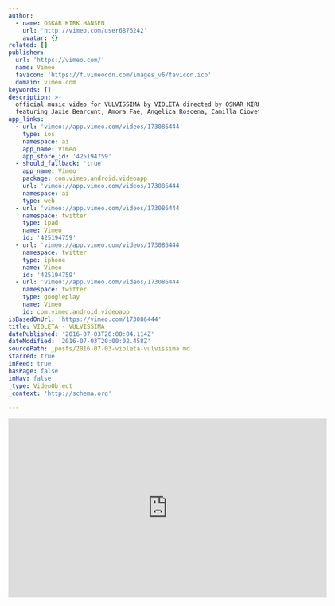 ```yaml
---
author:
  - name: OSKAR KIRK HANSEN
    url: 'http://vimeo.com/user6876242'
    avatar: {}
related: []
publisher:
  url: 'https://vimeo.com/'
  name: Vimeo
  favicon: 'https://f.vimeocdn.com/images_v6/favicon.ico'
  domain: vimeo.com
keywords: []
description: >-
  official music video for VULVISSIMA by VIOLETA directed by OSKAR KIRK HANSEN
  featuring Jaxie Bearcunt, Amora Fae, Angelica Roscena, Camilla Ciovetta
app_links:
  - url: 'vimeo://app.vimeo.com/videos/173086444'
    type: ios
    namespace: ai
    app_name: Vimeo
    app_store_id: '425194759'
  - should_fallback: 'true'
    app_name: Vimeo
    package: com.vimeo.android.videoapp
    url: 'vimeo://app.vimeo.com/videos/173086444'
    namespace: ai
    type: web
  - url: 'vimeo://app.vimeo.com/videos/173086444'
    namespace: twitter
    type: ipad
    name: Vimeo
    id: '425194759'
  - url: 'vimeo://app.vimeo.com/videos/173086444'
    namespace: twitter
    type: iphone
    name: Vimeo
    id: '425194759'
  - url: 'vimeo://app.vimeo.com/videos/173086444'
    namespace: twitter
    type: googleplay
    name: Vimeo
    id: com.vimeo.android.videoapp
isBasedOnUrl: 'https://vimeo.com/173086444'
title: VIOLETA - VULVISSIMA
datePublished: '2016-07-03T20:00:04.114Z'
dateModified: '2016-07-03T20:00:02.458Z'
sourcePath: _posts/2016-07-03-violeta-vulvissima.md
starred: true
inFeed: true
hasPage: false
inNav: false
_type: VideoObject
_context: 'http://schema.org'

---
```

<iframe src="https://cdn.embedly.com/widgets/media.html?src=https%3A%2F%2Fplayer.vimeo.com%2Fvideo%2F173086444&amp;url=https%3A%2F%2Fvimeo.com%2F173086444&amp;image=http%3A%2F%2Fi.vimeocdn.com%2Fvideo%2F579199882_640.jpg&amp;key=b7d04c9b404c499eba89ee7072e1c4f7&amp;type=text%2Fhtml&amp;schema=vimeo" width="640" height="360" scrolling="no" frameborder="0" allowfullscreen="" style=""></iframe>